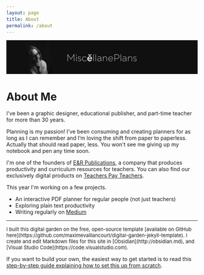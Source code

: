 ```yaml
---
layout: page
title: About
permalink: /about
---
```


<img src="/assets/miscellaneplans banner.jpg">

# About Me
I've been a graphic designer, educational publisher, and part-time teacher for more than 30 years.

Planning is my passion! I’ve been consuming and creating planners for as long as I can remember and I’m loving the shift from paper to paperless. Actually that should read paper, less. You won't see me giving up my notebook and pen any time soon.

I'm one of the founders of [E&R Publications](https://eandrpublications.com.au/), a company that produces productivity and curriculum resources for teachers. You can also find our exclusively digital products on [Teachers Pay Teachers](https://www.teacherspayteachers.com/Store/E-And-R-Publications).

This year I'm working on a few projects.
- An interactive PDF planner for regular people (not just teachers)
- Exploring plain text productivity
- Writing regularly on [Medium](https://medium.com/@miscellaneplans)

---
<p style="font-size: small">
I built this digital garden on the free, open-source template [available on GitHub here](https://github.com/maximevaillancourt/digital-garden-jekyll-template). I create and edit Markdown files for this site in [Obsidian](http://obsidian.md), and [Visual Studio Code](https://code.visualstudio.com).

If you want to build your own, the easiest way to get started is to read this [step-by-step guide explaining how to set this up from scratch](https://maximevaillancourt.com/blog/setting-up-your-own-digital-garden-with-jekyll).
